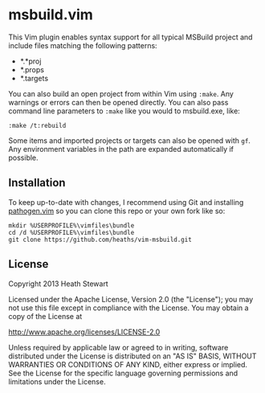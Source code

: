 msbuild.vim
===========

This Vim plugin enables syntax support for all typical MSBuild project and include files matching the following patterns:

* \*.\*proj
* \*.props
* \*.targets

You can also build an open project from within Vim using `:make`. Any warnings or errors can then be opened directly. You can also pass command line parameters to `:make` like you would to msbuild.exe, like:

    :make /t:rebuild

Some items and imported projects or targets can also be opened with `gf`. Any environment variables in the path are expanded automatically if possible.

Installation
------------

To keep up-to-date with changes, I recommend using Git and installing [pathogen.vim](https://github.com/tpope/vim-pathogen) so you can clone this repo or your own fork like so:

    mkdir %USERPROFILE%\vimfiles\bundle
    cd /d %USERPROFILE%\vimfiles\bundle
    git clone https://github.com/heaths/vim-msbuild.git

License
-------

Copyright 2013 Heath Stewart

Licensed under the Apache License, Version 2.0 (the "License"); you may not use this file except in compliance with the License. You may obtain a copy of the License at

http://www.apache.org/licenses/LICENSE-2.0

Unless required by applicable law or agreed to in writing, software distributed under the License is distributed on an "AS IS" BASIS, WITHOUT WARRANTIES OR CONDITIONS OF ANY KIND, either express or implied. See the License for the specific language governing permissions and limitations under the License.
